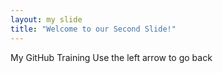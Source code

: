 ```yaml
---
layout: my slide 
title: "Welcome to our Second Slide!"
---
```

My GitHub Training
Use the left arrow to go back
